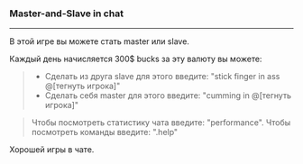 ### Master-and-Slave in chat

***

В этой игре вы можете стать master или slave.

Каждый день начисляется 300$ bucks за эту валюту вы можете:
> * Сделать из друга slave для этого введите: "stick finger in ass @[тегнуть игрока]"
> * Сделать себя master для этого введите: "cumming in @[тегнуть игрока]"


> Чтобы посмотреть статистику чата введите: "performance".
> Чтобы посмотреть команды введите: ".help"

Хорошей игры в чате.